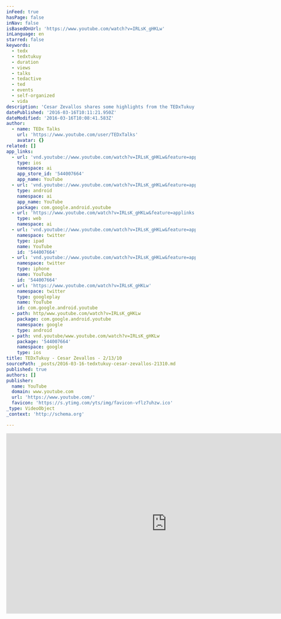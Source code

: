 ```yaml
---
inFeed: true
hasPage: false
inNav: false
isBasedOnUrl: 'https://www.youtube.com/watch?v=IRLsK_gHKLw'
inLanguage: en
starred: false
keywords:
  - tedx
  - tedxtukuy
  - duration
  - views
  - talks
  - tedactive
  - ted
  - events
  - self-organized
  - vida
description: 'Cesar Zevallos shares some highlights from the TEDxTukuy event, and tells other organizers of useful tips that make TEDxTukuy a success. TEDActive Once a year, the day before TEDActive, members of the TEDx community convene for a TEDx workshop in the Joshua Tree desert.'
datePublished: '2016-03-16T10:11:21.950Z'
dateModified: '2016-03-16T10:08:41.583Z'
author:
  - name: TEDx Talks
    url: 'https://www.youtube.com/user/TEDxTalks'
    avatar: {}
related: []
app_links:
  - url: 'vnd.youtube://www.youtube.com/watch?v=IRLsK_gHKLw&feature=applinks'
    type: ios
    namespace: ai
    app_store_id: '544007664'
    app_name: YouTube
  - url: 'vnd.youtube://www.youtube.com/watch?v=IRLsK_gHKLw&feature=applinks'
    type: android
    namespace: ai
    app_name: YouTube
    package: com.google.android.youtube
  - url: 'https://www.youtube.com/watch?v=IRLsK_gHKLw&feature=applinks'
    type: web
    namespace: ai
  - url: 'vnd.youtube://www.youtube.com/watch?v=IRLsK_gHKLw&feature=applinks'
    namespace: twitter
    type: ipad
    name: YouTube
    id: '544007664'
  - url: 'vnd.youtube://www.youtube.com/watch?v=IRLsK_gHKLw&feature=applinks'
    namespace: twitter
    type: iphone
    name: YouTube
    id: '544007664'
  - url: 'https://www.youtube.com/watch?v=IRLsK_gHKLw'
    namespace: twitter
    type: googleplay
    name: YouTube
    id: com.google.android.youtube
  - path: http/www.youtube.com/watch?v=IRLsK_gHKLw
    package: com.google.android.youtube
    namespace: google
    type: android
  - path: vnd.youtube/www.youtube.com/watch?v=IRLsK_gHKLw
    package: '544007664'
    namespace: google
    type: ios
title: TEDxTukuy - Cesar Zevallos - 2/13/10
sourcePath: _posts/2016-03-16-tedxtukuy-cesar-zevallos-21310.md
published: true
authors: []
publisher:
  name: YouTube
  domain: www.youtube.com
  url: 'https://www.youtube.com/'
  favicon: 'https://s.ytimg.com/yts/img/favicon-vflz7uhzw.ico'
_type: VideoObject
_context: 'http://schema.org'

---
```

<iframe src="https://cdn.embedly.com/widgets/media.html?src=https%3A%2F%2Fwww.youtube.com%2Fembed%2FIRLsK_gHKLw%3Ffeature%3Doembed&amp;url=https%3A%2F%2Fwww.youtube.com%2Fwatch%3Fv%3DIRLsK_gHKLw&amp;image=https%3A%2F%2Fi.ytimg.com%2Fvi%2FIRLsK_gHKLw%2Fhqdefault.jpg&amp;key=b7d04c9b404c499eba89ee7072e1c4f7&amp;type=text%2Fhtml&amp;schema=youtube" width="854" height="480" scrolling="no" frameborder="0" allowfullscreen="allowfullscreen" style=""></iframe>